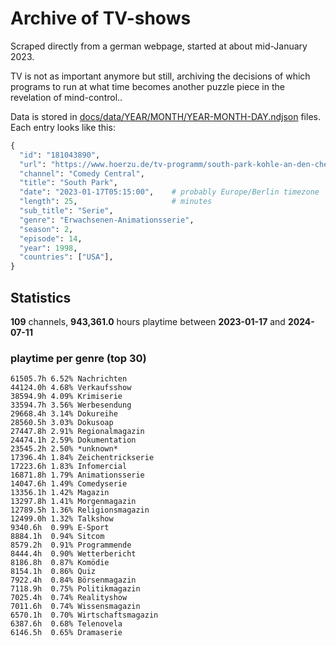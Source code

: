 # Archive of TV-shows

Scraped directly from a german webpage, started at about mid-January 2023.

TV is not as important anymore but still, archiving the decisions of which programs to run at what time
becomes another puzzle piece in the revelation of mind-control.. 

Data is stored in [docs/data/YEAR/MONTH/YEAR-MONTH-DAY.ndjson](docs/data/) files. 
Each entry looks like this:

```python
{
  "id": "181043890", 
  "url": "https://www.hoerzu.de/tv-programm/south-park-kohle-an-den-chefkoch/bid_181043890/", 
  "channel": "Comedy Central", 
  "title": "South Park", 
  "date": "2023-01-17T05:15:00",    # probably Europe/Berlin timezone 
  "length": 25,                     # minutes 
  "sub_title": "Serie", 
  "genre": "Erwachsenen-Animationsserie", 
  "season": 2, 
  "episode": 14, 
  "year": 1998, 
  "countries": ["USA"],
}
```

## Statistics

**109** channels, **943,361.0** hours playtime between **2023-01-17** and **2024-07-11**


### playtime per genre (top 30)

    61505.7h 6.52% Nachrichten
    44124.0h 4.68% Verkaufsshow
    38594.9h 4.09% Krimiserie
    33594.7h 3.56% Werbesendung
    29668.4h 3.14% Dokureihe
    28560.5h 3.03% Dokusoap
    27447.8h 2.91% Regionalmagazin
    24474.1h 2.59% Dokumentation
    23545.2h 2.50% *unknown*
    17396.4h 1.84% Zeichentrickserie
    17223.6h 1.83% Infomercial
    16871.8h 1.79% Animationsserie
    14047.6h 1.49% Comedyserie
    13356.1h 1.42% Magazin
    13297.8h 1.41% Morgenmagazin
    12789.5h 1.36% Religionsmagazin
    12499.0h 1.32% Talkshow
    9340.6h  0.99% E-Sport
    8884.1h  0.94% Sitcom
    8579.2h  0.91% Programmende
    8444.4h  0.90% Wetterbericht
    8186.8h  0.87% Komödie
    8154.1h  0.86% Quiz
    7922.4h  0.84% Börsenmagazin
    7118.9h  0.75% Politikmagazin
    7025.4h  0.74% Realityshow
    7011.6h  0.74% Wissensmagazin
    6570.1h  0.70% Wirtschaftsmagazin
    6387.6h  0.68% Telenovela
    6146.5h  0.65% Dramaserie
